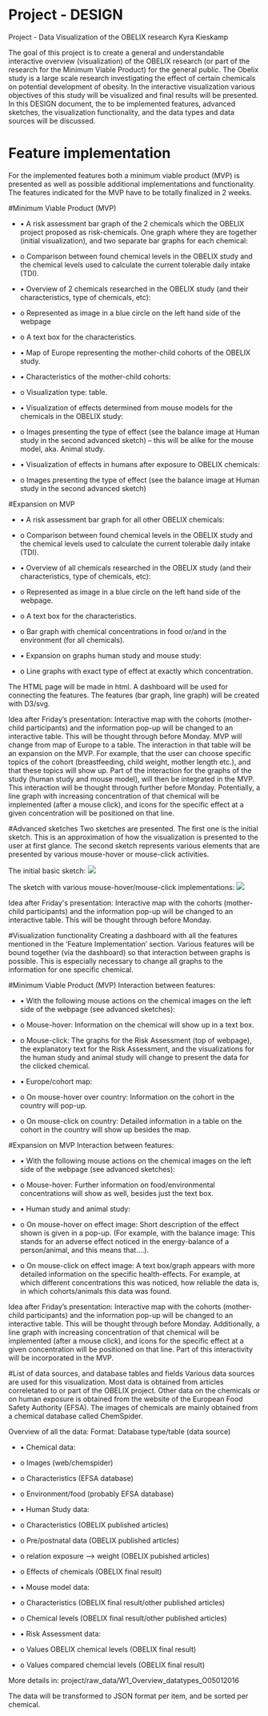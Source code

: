 # Project - DESIGN
Project - Data Visualization of the OBELIX research
Kyra Kieskamp

The goal of this project is to create a general and understandable interactive overview (visualization) of the OBELIX research (or part of the research for the Minimum Viable Product) for the general public. The Obelix study is a large scale research investigating the effect of certain chemicals on potential development of obesity. In the interactive visualization various objectives of this study will be visualized and final results will be presented. 
In this DESIGN document, the to be implemented features, advanced sketches, the visualization functionality, and the data types and data sources will be discussed. 

# Feature implementation
For the implemented features both a minimum viable product (MVP) is presented as well as possible additional implementations and functionality. The features indicated for the MVP have to be totally finalized in 2 weeks. 

#Minimum Viable Product (MVP)
- •	A risk assessment bar graph of the 2 chemicals which the OBELIX project proposed as risk-chemicals. One graph where they are together (initial visualization), and two separate bar graphs for each chemical:
- 	o	Comparison between found chemical levels in the OBELIX study and the chemical levels used to calculate the current tolerable daily intake (TDI).

- •	Overview of 2 chemicals researched in the OBELIX study (and their characteristics, type of chemicals, etc): 
- 	o	Represented as image in a blue circle on the left hand side of the webpage
- 	o	A text box for the characteristics.

- •	Map of Europe representing the mother-child cohorts of the OBELIX study. 

- •	Characteristics of the mother-child cohorts:
- 	o	Visualization type: table. 

- •	Visualization of effects determined from mouse models for the chemicals in the OBELIX study:
-	o	Images presenting the type of effect (see the balance image at Human study in the second advanced sketch) – this will be alike for the mouse model, aka. Animal study.

- •	Visualization of effects in humans after exposure to OBELIX chemicals:
-	o	Images presenting the type of effect (see the balance image at Human study in the second advanced sketch)

#Expansion on MVP

- •	A risk assessment bar graph for all other OBELIX chemicals:
- 	o	Comparison between found chemical levels in the OBELIX study and the chemical levels used to calculate the current tolerable daily intake (TDI).

- •	Overview of all chemicals researched in the OBELIX study (and their characteristics, type of chemicals, etc):
- 	o	Represented as image in a blue circle on the left hand side of the webpage.
-	o	A text box for the characteristics.
-	o	Bar graph with chemical concentrations in food or/and in the environment (for all chemicals).

- •	Expansion on graphs human study and mouse study:
-	o	Line graphs with exact type of effect at exactly which concentration. 


The HTML page will be made in html. A dashboard will be used for connecting the features. The features (bar graph, line graph) will be created with D3/svg. 


Idea after Friday’s presentation:
Interactive map with the cohorts (mother-child participants) and the information pop-up will be changed to an interactive table. This will be thought through before Monday. MVP will change from map of Europe to a table. The interaction in that table will be an expansion on the MVP. For example, that the user can choose specific topics of the cohort (breastfeeding, child weight, mother length etc.), and that these topics will show up. Part of the interaction for the graphs of the study (human study and mouse model), will then be integrated in the MVP. This interaction will be thought through further before Monday. Potentially, a line graph with increasing concentration of that chemical will be implemented (after a mouse click), and icons for the specific effect at a given concentration will be positioned on that line. 


#Advanced sketches 
Two sketches are presented. The first one is the initial sketch. This is an approximation of how the visualization is presented to the user at first glance. The second sketch represents various elements that are presented by various mouse-hover or mouse-click activities. 

The initial basic sketch:
![](doc/basic_view_sketch.png)

The sketch with various mouse-hover/mouse-click implementations:
![](doc/interactive_view_sketch.png)



Idea after Friday's presentation:
Interactive map with the cohorts (mother-child participants) and the information pop-up will be changed to an interactive table. This will be thought through before Monday.




#Visualization functionality
Creating a dashboard with all the features mentioned in the ‘Feature Implementation’ section. Various features will be bound together (via the dashboard) so that interaction between graphs is possible. This is especially necessary to change all graphs to the information for one specific chemical. 


#Minimum Viable Product (MVP)
Interaction between features:

- •	With the following mouse actions on the chemical images on the left side of the webpage (see advanced sketches):
- 	o	Mouse-hover: Information on the chemical will show up in a text box.
- 	o	Mouse-click: The graphs for the Risk Assessment (top of webpage), the explanatory text for the Risk Assessment, and the visualizations for the human study and animal study will change to present the data for the clicked chemical. 

- •	Europe/cohort map:
- 	o	On mouse-hover over country: Information on the cohort in the country will pop-up.
- 	o	On mouse-click on country: Detailed information in a table on the cohort in the country will show up besides the map. 

#Expansion on MVP
Interaction between features:

- •	With the following mouse actions on the chemical images on the left side of the webpage (see advanced sketches):
- 	o	Mouse-hover: Further information on food/environmental concentrations will show as well, besides just the text box.

- •	Human study and animal study:
- 	o	On mouse-hover on effect image: Short description of the effect shown is given in a pop-up. (For example, with the balance image: This stands for an adverse effect noticed in the energy-balance of a person/animal, and this means that….). 
- 	o	On mouse-click on effect image: A text box/graph appears with more detailed information on the specific health-effects. For example, at which different concentrations this was noticed, how reliable the data is, in which cohorts/animals this data was found. 


Idea after Friday’s presentation:
Interactive map with the cohorts (mother-child participants) and the information pop-up will be changed to an interactive table. This will be thought through before Monday. Additionally, a line graph with increasing concentration of that chemical will be implemented (after a mouse click), and icons for the specific effect at a given concentration will be positioned on that line. Part of this interactivity will be incorporated in the MVP. 


#List of data sources, and database tables and fields 
Various data sources are used for this visualization. Most data is obtained from articles correletated to or part of the OBELIX project. Other data on the chemicals or on human exposure is obtained from the website of the European Food Safety Authority (EFSA). The images of chemicals are mainly obtained from a chemical database called ChemSpider.

Overview of all the data:
Format: Database type/table (data source)
- •	Chemical data:
-  	o	Images (web/chemspider)
- 	o	Characteristics (EFSA database)
- 	o	Environment/food (probably EFSA database)

- •	Human Study data:
- 	o	Characteristics (OBELIX published articles)
- 	o	Pre/postnatal data (OBELIX published articles)
- 	o	relation exposure --> weight (OBELIX pubished articles)
- 	o	Effects of chemicals (OBELIX final result)

- •	Mouse model data:
- 	o	Characteristics (OBELIX final result/other published articles)
- 	o	Chemical levels (OBELIX final result/other published articles)

- •	Risk Assessment data:
- 	o	Values OBELIX chemical levels (OBELIX final result)
- 	o	Values compared chemcial levels (OBELIX final result)

More details in: project/raw_data/W1_Overview_datatypes_O05012016

The data will be transformed to JSON format per item, and be sorted per chemical. 